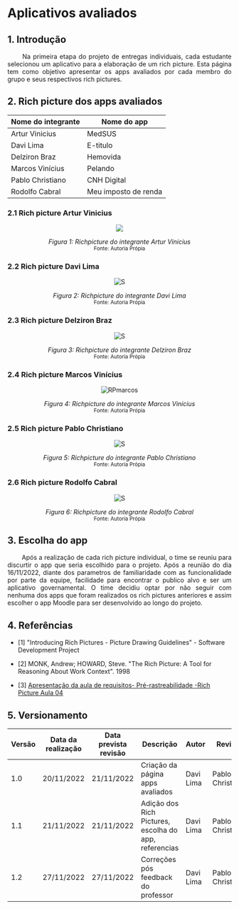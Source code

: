 # Aplicativos avaliados

## 1. Introdução

<p align = "justify"> &emsp;&emsp; Na primeira etapa do projeto de entregas individuais, cada estudante selecionou um aplicativo para a elaboração de um rich picture. Esta página tem como objetivo apresentar os apps avaliados por cada membro do grupo e seus respectivos rich pictures.</p>

## 2. Rich picture dos apps avaliados

| Nome do integrante | Nome do app          |
| ------------------ | -------------------- |
| Artur Vinicius     | MedSUS               |
| Davi Lima          | E-titulo             |
| Delziron Braz      | Hemovida             |
| Marcos Vinícius    | Pelando              |
| Pablo Christiano   | CNH Digital          |
| Rodolfo Cabral     | Meu imposto de renda |


### 2.1 Rich picture Artur Vinicius

<center>

![](https://user-images.githubusercontent.com/79341819/203165139-1359f522-da42-480e-a5dd-acb58ed916b6.png)

*Figura 1: Richpicture do integrante Artur Vinicius*   
<small>Fonte: Autoria Própia</small></center>

### 2.2 Rich picture Davi Lima
<center>

![S](https://user-images.githubusercontent.com/79341819/203165119-a720cea0-7447-4877-842a-1389124f31b0.png)

*Figura 2: Richpicture do integrante Davi Lima*   
<small>Fonte: Autoria Própia</small></center>

### 2.3 Rich picture Delziron Braz

<center>

![S](https://user-images.githubusercontent.com/79341819/203165123-ebba0d2e-fbf2-4e29-8bf6-505279e0fc41.png)

*Figura 3: Richpicture do integrante Delziron Braz*   
<small>Fonte: Autoria Própia</small></center>

### 2.4 Rich picture Marcos Vinícius

<center>

![RPmarcos](https://user-images.githubusercontent.com/79341819/203165135-6e891ba7-0f2b-4abb-864b-0ac479bbc335.jpg)

*Figura 4: Richpicture do integrante Marcos Vinícius*   
<small>Fonte: Autoria Própia</small></center>

### 2.5 Rich picture Pablo Christiano

<center>

![S](https://user-images.githubusercontent.com/79341819/203165109-34509d35-f3e2-4d3e-9a5f-8e748d6cea88.png)

*Figura 5: Richpicture do integrante Pablo Christiano*   
<small>Fonte: Autoria Própia</small></center>

### 2.6 Rich picture Rodolfo Cabral

<center>

![S](https://user-images.githubusercontent.com/79341819/203165172-70bef653-f1d4-424c-9f47-c99aafa32405.png)

*Figura 6: Richpicture do integrante Rodolfo Cabral*   
<small>Fonte: Autoria Própia</small></center>

## 3. Escolha do app

<p align = "justify"> &emsp;&emsp; Após a realização de cada rich picture individual, o time se reuniu para discurtir o app que seria escolhido para o projeto. Após a reunião do dia 16/11/2022, diante dos parametros de familiaridade com as funcionalidade por parte da equipe, facilidade para encontrar o publico alvo e ser um aplicativo governamental. O time decidiu optar por não seguir com nenhuma dos apps que foram realizados os rich pictures anteriores e assim escolher o app Moodle para ser desenvolvido ao longo do projeto.</p>

## 4. Referências
- [1] "Introducing Rich Pictures - Picture Drawing Guidelines" - Software Development Project

- [2] MONK, Andrew; HOWARD, Steve. "The Rich Picture: A Tool for Reasoning About Work Context". 1998

- [3] [Apresentação da aula de requisitos-  Pré-rastreabilidade -Rich Picture Aula 04](https://aprender3.unb.br/pluginfile.php/2307459/mod_resource/content/4/Requisitos%20-%20Aula%2004%20-%20Parte%202%20RichPicture.pdf)
  
## 5. Versionamento

| Versão | Data da realização | Data prevista revisão | Descrição                                             | Autor     | Revisor          |
| ------ | ------------------ | --------------------- | ----------------------------------------------------- | --------- | ---------------- |
| 1.0    | 20/11/2022         | 21/11/2022            | Criação da página apps avaliados                      | Davi Lima | Pablo Christiano |
| 1.1    | 21/11/2022         | 21/11/2022            | Adição dos Rich Pictures, escolha do app, referencias | Davi Lima | Pablo Christiano |
| 1.2    | 27/11/2022         | 27/11/2022            | Correções pós feedback do professor                   | Davi Lima | Pablo Christiano |